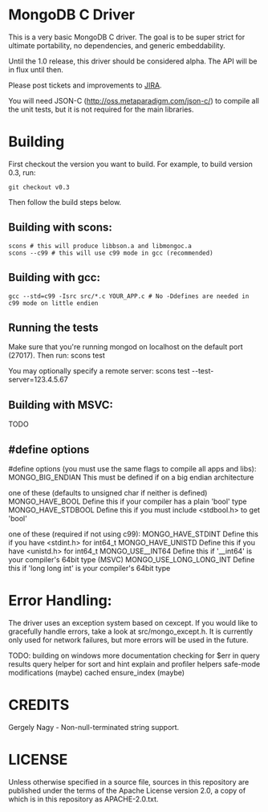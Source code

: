 # MongoDB C Driver

This is a very basic MongoDB C driver. The goal is to be super strict for ultimate portability,
no dependencies, and generic embeddability.

Until the 1.0 release, this driver should be considered alpha. The API will be in flux until then.

Please post tickets and improvements to [JIRA](http://jira.mongodb.org/browse/CDRIVER).

You will need JSON-C (http://oss.metaparadigm.com/json-c/) to compile all the unit tests, but it is not required for the main libraries.

# Building

First checkout the version you want to build. For example, to build version 0.3, run:

    git checkout v0.3

Then follow the build steps below.

## Building with scons:
    scons # this will produce libbson.a and libmongoc.a
    scons --c99 # this will use c99 mode in gcc (recommended)

## Building with gcc:
    gcc --std=c99 -Isrc src/*.c YOUR_APP.c # No -Ddefines are needed in c99 mode on little endien

## Running the tests
Make sure that you're running mongod on localhost on the default port (27017). Then run:
    scons test

You may optionally specify a remote server:
    scons test --test-server=123.4.5.67

## Building with MSVC:
TODO

## #define options
#define options (you must use the same flags to compile all apps and libs):
MONGO_BIG_ENDIAN             This must be defined if on a big endian architecture

one of these (defaults to unsigned char if neither is defined)
MONGO_HAVE_BOOL              Define this if your compiler has a plain 'bool' type
MONGO_HAVE_STDBOOL           Define this if you must include <stdbool.h> to get 'bool'

one of these (required if not using c99):
MONGO_HAVE_STDINT            Define this if you have <stdint.h> for int64_t
MONGO_HAVE_UNISTD            Define this if you have <unistd.h> for int64_t
MONGO_USE__INT64             Define this if '__int64' is your compiler's 64bit type (MSVC)
MONGO_USE_LONG_LONG_INT      Define this if 'long long int' is your compiler's 64bit type


# Error Handling:
The driver uses an exception system based on cexcept. If you would like to gracefully
handle errors, take a look at src/mongo_except.h. It is currently only used for
network failures, but more errors will be used in the future.

TODO:
building on windows
more documentation
checking for $err in query results
query helper for sort and hint
explain and profiler helpers
safe-mode modifications (maybe)
cached ensure_index (maybe)

# CREDITS

Gergely Nagy - Non-null-terminated string support.

# LICENSE

Unless otherwise specified in a source file, sources in this
repository are published under the terms of the Apache License version
2.0, a copy of which is in this repository as APACHE-2.0.txt.
